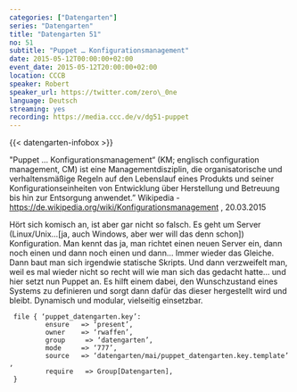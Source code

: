 ```yaml
---
categories: ["Datengarten"]
series: "Datengarten"
title: "Datengarten 51"
no: 51
subtitle: "Puppet … Konfigurationsmanagement"
date: 2015-05-12T00:00:00+02:00
event_date: 2015-05-12T20:00:00+02:00
location: CCCB
speaker: Robert
speaker_url: https://twitter.com/zero\_0ne
language: Deutsch
streaming: yes
recording: https://media.ccc.de/v/dg51-puppet
---
```

{{< datengarten-infobox >}}

"Puppet … Konfigurationsmanagement“ (KM; englisch configuration
management, CM) ist eine Managementdisziplin, die organisatorische und
verhaltensmäßige Regeln auf den Lebenslauf eines Produkts und seiner
Konfigurationseinheiten von Entwicklung über Herstellung und Betreuung
bis hin zur Entsorgung anwendet.” Wikipedia -
<https://de.wikipedia.org/wiki/Konfigurationsmanagement> , 20.03.2015

Hört sich komisch an, ist aber gar nicht so falsch. Es geht um Server
(Linux/Unix…\[ja, auch Windows, aber wer will das denn schon\])
Konfiguration. Man kennt das ja, man richtet einen neuen Server ein,
dann noch einen und dann noch einen und dann… Immer wieder das Gleiche.
Dann baut man sich irgendwie statische Skripts. Und dann verzweifelt
man, weil es mal wieder nicht so recht will wie man sich das gedacht
hatte… und hier setzt nun Puppet an. Es hilft einem dabei, den
Wunschzustand eines Systems zu definieren und sorgt dann dafür das
dieser hergestellt wird und bleibt. Dynamisch und modular, vielseitig
einsetzbar.

` file { ‘puppet_datengarten.key’:`\
`         ensure   => ‘present’,`\
`         owner    => ‘rwaffen’,`\
`         group     => ‘datengarten’,`\
`         mode     => ‘777’,`\
`         source   => ‘datengarten/mai/puppet_datengarten.key.template’,`\
`         require   => Group[Datengarten],`\
` }`
